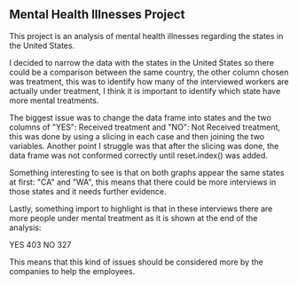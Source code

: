 ## Mental Health Illnesses Project
 
This project is an analysis of mental health illnesses regarding the states in the United States.

I decided to narrow the data with the states in the United States so there could be a comparison between the same country, the other column chosen was treatment, this was to identify how many of the interviewed workers are actually under treatment, I think it is important to identify which state have more mental treatments.

The biggest issue was to change the data frame into states and the two columns of "YES": Received treatment and  "NO": Not Received treatment, this was done by using a slicing in each case and then joining the two variables. Another point I struggle was that after the slicing was done, the data frame was not conformed correctly until reset.index() was added.

Something interesting to see is that on both graphs appear the same states at first: "CA" and "WA", this means that there could be more interviews in those states and it needs further evidence.

Lastly, something import to highlight is that in these interviews there are more people under mental treatment as it is shown at the end of the analysis: 

YES           403
NO            327

This means that this kind of issues should be considered more by the companies to help the employees.

